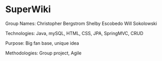 # SuperWiki

Group Names:
Christopher Bergstrom
Shelby Escobedo
Will Sokolowski

Technologies:
Java, mySQL, HTML, CSS, JPA, SpringMVC, CRUD

Purpose:
Big fan base, unique idea

Methodologies:
Group project, Agile
